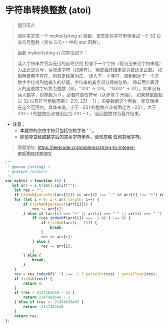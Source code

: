 # 字符串转换整数 (atoi)

> 题目简介  
> 
> 请你来实现一个 myAtoi(string s) 函数，使其能将字符串转换成一个 32 位有符号整数（类似 C/C++ 中的 atoi 函数）。

> 函数 myAtoi(string s) 的算法如下：
>
> 读入字符串并丢弃无用的前导空格
> 检查下一个字符（假设还未到字符末尾）为正还是负号，读取该字符（如果有）。 确定最终结果是负数还是正数。 如果两者都不存在，则假定结果为正。
> 读入下一个字符，直到到达下一个非数字字符或到达输入的结尾。字符串的其余部分将被忽略。
> 将前面步骤读入的这些数字转换为整数（即，"123" -> 123， "0032" -> 32）。如果没有读入数字，则整数为 0 。必要时更改符号（从步骤 2 开始）。
> 如果整数数超过 32 位有符号整数范围 [−231,  231 − 1] ，需要截断这个整数，使其保持在这个范围内。具体来说，小于 −231 的整数应该被固定为 −231 ，大于 231 − 1 的整数应该被固定为 231 − 1 。
> 返回整数作为最终结果。


- 注意：
  - 本题中的空白字符只包括空格字符 ' ' 。
  - 除前导空格或数字后的其余字符串外，请勿忽略 任何其他字符。

> 原题地址: https://leetcode.cn/problems/string-to-integer-atoi/description/

```javascript
/**
 * @param {string} s
 * @return {number}
 */
var myAtoi = function (s) {
   let arr = s.trim().split("");
    let res = "";
    if (isNaN(parseInt(arr[0])) && arr[0] !== "-" && arr[0] !== "+") return 0;
    for (let i = 0; i < arr.length; i++) {
        if (!isNaN(parseInt(arr[i]))) {
            res += arr[i];
        } else if (arr[i] === "+" || arr[i] === "-" || arr[i] === ".") {
            if (res.indexOf(arr[i]) === -1 && i !== 0) {
                if (!isNaN(arr[i - 1])) {
                    break;
                }
                res += arr[i];
            } else {
                res += arr[i];
            }
        } else {
            break;
        }
    }
    res = res.indexOf(".") !== -1 ? parseInt(res) : parseFloat(res);
    if (isNaN(res)) {
        return 0;
    }
    if (res > 2147483648 - 1) {
        return 2147483648 - 1
    } else if (res < -2147483648) {
        return -2147483648
    }
    return res;
};
```